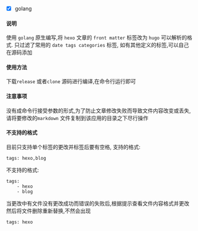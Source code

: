 -[x] golang


#### 说明

使用 `golang` 原生编写,将 `hexo` 文章的 `front matter` 标签改为 `hugo` 可以解析的格式.
只过滤了常用的 `date tags categories` 标签, 如有其他定义的标签,可以自己在源码添加

#### 使用方法
下载`release` 或者`clone` 源码进行编译,在命令行运行即可

#### 注意事项
没有成命令行接受参数的形式,为了防止文章修改失败而导致文件内容改变或丢失,请将要修改的`markdown` 文件复制到该应用的目录之下尽行操作

#### 不支持的格式
目前只支持单个标签的更改并标签后要有空格,
支持的格式:

    tags: hexo,blog
    
不支持的格式:

    tags: 
        - hexo
        - blog

当更改中有文件没有更改成功而错误的失败后,根据提示查看文件内容格式并更改
然后将文件删除重新替换,不然会出现

    tags: hexo
